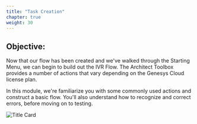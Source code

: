```yaml
---
title: "Task Creation"
chapter: true
weight: 30
---
```


## Objective:

Now that our flow has been created and we've walked through the Starting Menu, we can begin to build out the IVR Flow. The Architect Toolbox provides a number of actions that vary depending on the Genesys Cloud license plan. 

In this module, we're familiarize you with some commonly used actions and construct a basic flow. You'll also understand how to recognize and correct errors, before moving on to testing.

![Title Card](/images/Title6.jpg)